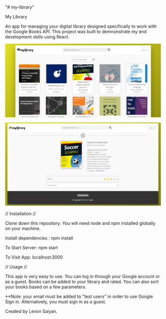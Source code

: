 "# my-library"

My Library

An app for managing your digital library designed specifically to work with the Google Books API.
This project was built to demnonstrate my end development skills using React.

![Home Page](./MyLibraryHome.PNG "Home")

![Detail Page](./MyLibraryDet.PNG "Detail")

// Installation //

Clone down this repository. You will need node and npm installed globally on your machine.

Install dependencies :
npm install

To Start Server:
npm start

To Visit App:
localhost:3000

// Usage //

This app is very easy to use. You can log in through your Google account or as a guest. Books can be added to your library and rated.
You can also sort your books based on a few parameters.

**Note: your email must be added to "test users" in order to use Google Sign in. Alternatively, you must sign in as a guest. 

Created by Levon Saiyan.
